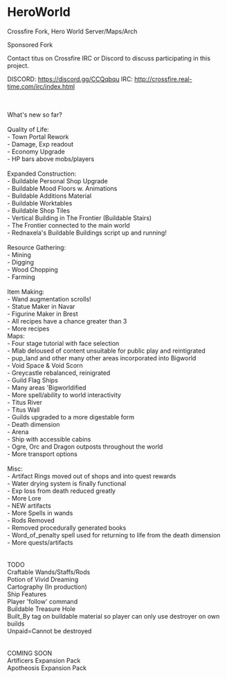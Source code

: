 # HeroWorld
Crossfire Fork, Hero World Server/Maps/Arch

Sponsored Fork </br>

Contact titus on Crossfire IRC or Discord to discuss participating in this project.

DISCORD: https://discord.gg/CCQqbqu
IRC: http://crossfire.real-time.com/irc/index.html

</BR>
</br>
What's new so far? </br>
</br>
Quality of Life: </br>
- Town Portal Rework </br>
- Damage, Exp readout </br>
- Economy Upgrade </br>
- HP bars above mobs/players </br>
 </br>
Expanded Construction: </br>
- Buildable Personal Shop Upgrade </br>
- Buildable Mood Floors w. Animations </br>
- Buildable Additions Material </br>
- Buildable Worktables </br>
- Buildable Shop Tiles </br>
- Vertical Building in The Frontier (Buildable Stairs) </br>
- The Frontier connected to the main world </br>
- Rednaxela's Buildable Buildings script up and running! </br>
 </br>
Resource Gathering: </br>
- Mining </br>
- Digging </br>
- Wood Chopping </br>
- Farming </br>
 </br>
Item Making: </br>
- Wand augmentation scrolls! </br>
- Statue Maker in Navar </br>
- Figurine Maker in Brest </br>
- All recipes have a chance greater than 3 </br>
- More recipes </br>
Maps: </br>
- Four stage tutorial with face selection </br>
- Mlab deloused of content unsuitable for public play and reintigrated </br>
- pup_land and other many other areas incorporated into Bigworld </br>
- Void Space & Void Scorn </br>
- Greycastle rebalanced, reinigrated </br>
- Guild Flag Ships </br>
- Many areas 'Bigworldified </br>
- More spell/ability to world interactivity </br>
- Titus River </br>
- Titus Wall </br>
- Guilds upgraded to a more digestable form </br>
- Death dimension </br>
- Arena </br>
- Ship with accessible cabins </br>
- Ogre, Orc and Dragon outposts throughout the world </br>
- More transport options </br>
</br>
Misc: </br>
- Artifact Rings moved out of shops and into quest rewards </br>
- Water drying system is finally functional </br>
- Exp loss from death reduced greatly </br>
- More Lore </br>
- NEW artifacts <br>
- More Spells in wands</br>
- Rods Removed </br>
- Removed procedurally generated books </br>
- Word_of_penalty spell used for returning to life from the death dimension </br>
- More quests/artifacts </br>
</br>
</br>
TODO </br>
Craftable Wands/Staffs/Rods </br>
Potion of Vivid Dreaming </br>
Cartography (In production) </br>
Ship Features </br>
Player 'follow' command </br>
Buildable Treasure Hole </br>
Built_By tag on buildable material so player can only use destroyer on own builds </br>
Unpaid=Cannot be destroyed </br>
</br>
</br>
COMING SOON </br>
Artificers Expansion Pack </br>
Apotheosis Expansion Pack </br>

